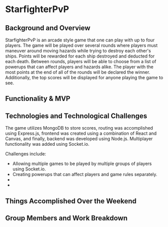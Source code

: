 # StarfighterPvP


## Background and Overview
StarfighterPvP is an arcade style game that one can play with up to four players. The game will be played over several rounds 
where players must maneuver around moving hazards while trying to destroy each other's ships. Points will be rewarded for each
ship destroyed and deducted for each death. Between rounds, players will be able to choose from a list of powerups that can
affect players and hazards alike. The player with the most points at the end of all of the rounds will be declared the winner. 
Additionally, the top scores will be displayed for anyone playing the game to see.

## Functionality & MVP

## Technologies and Technological Challenges
The game utilizes MongoDB to store scores, routing was accomplished using Express.js, frontend was created using a combination of React and Canvas, and finally, backend was developed using Node.js. Multiplayer functionality was added using Socket.io.

Challenges include:
* Allowing multiple games to be played by multiple groups of players using Socket.io.
* Creating powerups that can affect players and game rules separately.
*
*

## Things Accomplished Over the Weekend

## Group Members and Work Breakdown
